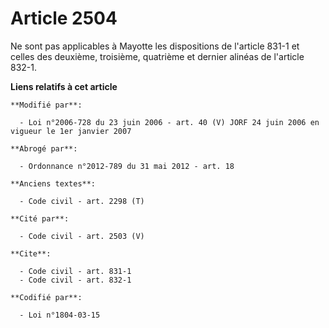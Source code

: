 # Article 2504

Ne sont pas applicables à Mayotte les dispositions de l'article 831-1 et celles des deuxième, troisième, quatrième et dernier
alinéas de l'article 832-1.

**Liens relatifs à cet article**

	**Modifié par**:

	  - Loi n°2006-728 du 23 juin 2006 - art. 40 (V) JORF 24 juin 2006 en vigueur le 1er janvier 2007

	**Abrogé par**:

	  - Ordonnance n°2012-789 du 31 mai 2012 - art. 18

	**Anciens textes**:

	  - Code civil - art. 2298 (T)

	**Cité par**:

	  - Code civil - art. 2503 (V)

	**Cite**:

	  - Code civil - art. 831-1
	  - Code civil - art. 832-1

	**Codifié par**:

	  - Loi n°1804-03-15

